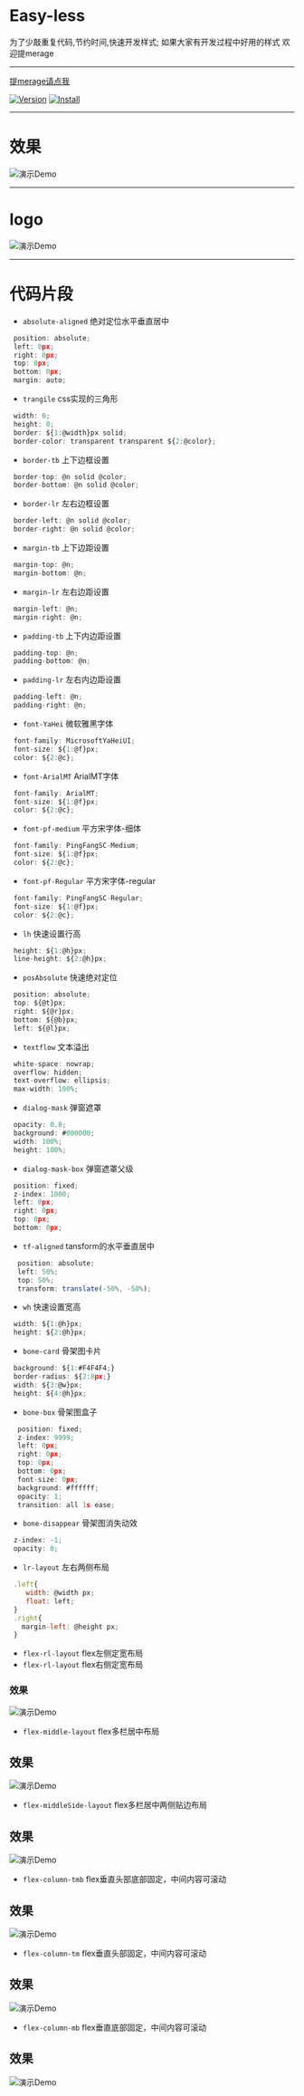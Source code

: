 
# Easy-less

为了少敲重复代码,节约时间,快速开发样式;
如果大家有开发过程中好用的样式 欢迎提merage 

----

[提merage请点我](https://github.com/lemondreamtobe/Easy-less)

[![Version](https://vsmarketplacebadge.apphb.com/version/LemonZhang.easy-less.svg)](https://marketplace.visualstudio.com/items?itemName=LemonZhang.easy-less) [![Install](https://vsmarketplacebadge.apphb.com/installs-short/LemonZhang.easy-less.svg)](https://marketplace.visualstudio.com/items?itemName=LemonZhang.easy-less)

-----

# 效果

![演示Demo](image/demo.gif)


-----

# logo

![演示Demo](image/taro.png)


---

# 代码片段

- `absolute-aligned` 绝对定位水平垂直居中

```javascript
 position: absolute;
 left: 0px;
 right: 0px;
 top: 0px;
 bottom: 0px;
 margin: auto;

```

- `trangile` css实现的三角形

```javascript
 width: 0;
 height: 0;
 border: ${1:@width}px solid;
 border-color: transparent transparent ${2:@color};

```


- `border-tb` 上下边框设置

```javascript
 border-top: @n solid @color;
 border-bottom: @n solid @color;

```

- `border-lr` 左右边框设置

```javascript
 border-left: @n solid @color;
 border-right: @n solid @color;

```

- `margin-tb` 上下边距设置

```javascript
 margin-top: @n;
 margin-bottom: @n;

```

- `margin-lr` 左右边距设置

```javascript
 margin-left: @n;
 margin-right: @n;

```

- `padding-tb` 上下内边距设置

```javascript
 padding-top: @n;
 padding-bottom: @n;

```

- `padding-lr` 左右内边距设置

```javascript
 padding-left: @n;
 padding-right: @n;

```

- `font-YaHei` 微软雅黑字体

```javascript
 font-family: MicrosoftYaHeiUI;
 font-size: ${1:@f}px;
 color: ${2:@c};

```

- `font-ArialMT` ArialMT字体

```javascript
 font-family: ArialMT;
 font-size: ${1:@f}px;
 color: ${2:@c};

```

- `font-pf-medium` 平方宋字体-细体

```javascript
 font-family: PingFangSC-Medium;
 font-size: ${1:@f}px;
 color: ${2:@c};

```

- `font-pf-Regular` 平方宋字体-regular

```javascript
 font-family: PingFangSC-Regular;
 font-size: ${1:@f}px;
 color: ${2:@c};

```

- `lh` 快速设置行高

```javascript
 height: ${1:@h}px;
 line-height: ${2:@h}px;

```

- `posAbsolute` 快速绝对定位

```javascript
 position: absolute;
 top: ${@t}px;
 right: ${@r}px;
 bottom: ${@b}px;
 left: ${@l}px;

```

- `textflow` 文本溢出

```javascript
 white-space: nowrap;
 overflow: hidden;
 text-overflow: ellipsis;
 max-width: 100%;

```

- `dialog-mask` 弹窗遮罩

```javascript
 opacity: 0.8;
 background: #000000;
 width: 100%;
 height: 100%;

```

- `dialog-mask-box` 弹窗遮罩父级

```javascript
 position: fixed;
 z-index: 1000;
 left: 0px;
 right: 0px;
 top: 0px;
 bottom: 0px;

```

- `tf-aligned` tansform的水平垂直居中

```javascript
  position: absolute;
  left: 50%;
  top: 50%;
  transform: translate(-50%, -50%);

```

- `wh` 快速设置宽高

```javascript
 width: ${1:@h}px;
 height: ${2:@h}px;

```

- `bone-card` 骨架图卡片

```javascript
 background: ${1:#F4F4F4;}
 border-radius: ${2:8px;}
 width: ${3:@w}px;
 height: ${4:@h}px;

```

- `bone-box` 骨架图盒子

```javascript
  position: fixed;
  z-index: 9999;
  left: 0px;
  right: 0px;
  top: 0px;
  bottom: 0px;
  font-size: 0px;
  background: #ffffff;
  opacity: 1;
  transition: all 1s ease;
```

- `bone-disappear` 骨架图消失动效

```javascript
 z-index: -1;
 opacity: 0;

```


- `lr-layout` 左右两侧布局

```javascript
 .left{
    width: @width px;
    float: left;
 }
 .right{
   margin-left: @height px;
 }

```

- `flex-rl-layout` flex左侧定宽布局
- `flex-rl-layout` flex右侧定宽布局
### 效果

![演示Demo](../image/flex-lr-layout.jpg)


- `flex-middle-layout` flex多栏居中布局
## 效果

![演示Demo](./image/flex-middle-layout.jpg)


- `flex-middleSide-layout` flex多栏居中两侧贴边布局
## 效果

![演示Demo](./image/flex-middleSide-layout.jpg)


- `flex-column-tmb` flex垂直头部底部固定，中间内容可滚动
## 效果

![演示Demo](./image/flex-column-tmb.jpg)


- `flex-column-tm` flex垂直头部固定，中间内容可滚动
## 效果

![演示Demo](./image/flex-column-tm.jpg)


- `flex-column-mb` flex垂直底部固定，中间内容可滚动
## 效果

![演示Demo](./image/flex-column-mb.jpg)








